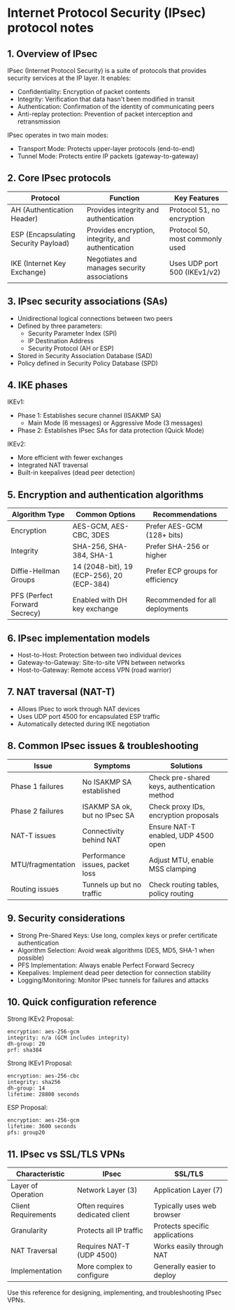# Internet Protocol Security (IPsec) protocol notes

## 1. Overview of IPsec

IPsec (Internet Protocol Security) is a suite of protocols that provides security services at the IP layer. It enables:

- Confidentiality: Encryption of packet contents
- Integrity: Verification that data hasn't been modified in transit
- Authentication: Confirmation of the identity of communicating peers
- Anti-replay protection: Prevention of packet interception and retransmission

IPsec operates in two main modes:
- Transport Mode: Protects upper-layer protocols (end-to-end)
- Tunnel Mode: Protects entire IP packets (gateway-to-gateway)

## 2. Core IPsec protocols

| Protocol                             | Function                                           | Key Features                    |
|--------------------------------------|----------------------------------------------------|---------------------------------|
| AH (Authentication Header)           | Provides integrity and authentication              | Protocol 51, no encryption      |
| ESP (Encapsulating Security Payload) | Provides encryption, integrity, and authentication | Protocol 50, most commonly used |
| IKE (Internet Key Exchange)          | Negotiates and manages security associations       | Uses UDP port 500 (IKEv1/v2)    |

## 3. IPsec security associations (SAs)

- Unidirectional logical connections between two peers
- Defined by three parameters:
  - Security Parameter Index (SPI)
  - IP Destination Address
  - Security Protocol (AH or ESP)
- Stored in Security Association Database (SAD)
- Policy defined in Security Policy Database (SPD)

## 4. IKE phases

IKEv1:
- Phase 1: Establishes secure channel (ISAKMP SA)
  - Main Mode (6 messages) or Aggressive Mode (3 messages)
- Phase 2: Establishes IPsec SAs for data protection (Quick Mode)

IKEv2:
- More efficient with fewer exchanges
- Integrated NAT traversal
- Built-in keepalives (dead peer detection)

## 5. Encryption and authentication algorithms

| Algorithm Type                | Common Options                            | Recommendations                  |
|-------------------------------|-------------------------------------------|----------------------------------|
| Encryption                    | AES-GCM, AES-CBC, 3DES                    | Prefer AES-GCM (128+ bits)       |
| Integrity                     | SHA-256, SHA-384, SHA-1                   | Prefer SHA-256 or higher         |
| Diffie-Hellman Groups         | 14 (2048-bit), 19 (ECP-256), 20 (ECP-384) | Prefer ECP groups for efficiency |
| PFS (Perfect Forward Secrecy) | Enabled with DH key exchange              | Recommended for all deployments  |

## 6. IPsec implementation models

- Host-to-Host: Protection between two individual devices
- Gateway-to-Gateway: Site-to-site VPN between networks
- Host-to-Gateway: Remote access VPN (road warrior)

## 7. NAT traversal (NAT-T)

- Allows IPsec to work through NAT devices
- Uses UDP port 4500 for encapsulated ESP traffic
- Automatically detected during IKE negotiation

## 8. Common IPsec issues & troubleshooting

| Issue             | Symptoms                        | Solutions                                    |
|-------------------|---------------------------------|----------------------------------------------|
| Phase 1 failures  | No ISAKMP SA established        | Check pre-shared keys, authentication method |
| Phase 2 failures  | ISAKMP SA ok, but no IPsec SA   | Check proxy IDs, encryption proposals        |
| NAT-T issues      | Connectivity behind NAT         | Ensure NAT-T enabled, UDP 4500 open          |
| MTU/fragmentation | Performance issues, packet loss | Adjust MTU, enable MSS clamping              |
| Routing issues    | Tunnels up but no traffic       | Check routing tables, policy routing         |

## 9. Security considerations

- Strong Pre-Shared Keys: Use long, complex keys or prefer certificate authentication
- Algorithm Selection: Avoid weak algorithms (DES, MD5, SHA-1 when possible)
- PFS Implementation: Always enable Perfect Forward Secrecy
- Keepalives: Implement dead peer detection for connection stability
- Logging/Monitoring: Monitor IPsec tunnels for failures and attacks

## 10. Quick configuration reference

Strong IKEv2 Proposal:

```
encryption: aes-256-gcm
integrity: n/a (GCM includes integrity)
dh-group: 20
prf: sha384
```

Strong IKEv1 Proposal:

```
encryption: aes-256-cbc
integrity: sha256
dh-group: 14
lifetime: 28800 seconds
```

ESP Proposal:

```
encryption: aes-256-gcm
lifetime: 3600 seconds
pfs: group20
```

## 11. IPsec vs SSL/TLS VPNs

| Characteristic      | IPsec                           | SSL/TLS                        |
|---------------------|---------------------------------|--------------------------------|
| Layer of Operation  | Network Layer (3)               | Application Layer (7)          |
| Client Requirements | Often requires dedicated client | Typically uses web browser     |
| Granularity         | Protects all IP traffic         | Protects specific applications |
| NAT Traversal       | Requires NAT-T (UDP 4500)       | Works easily through NAT       |
| Implementation      | More complex to configure       | Generally easier to deploy     |

Use this reference for designing, implementing, and troubleshooting IPsec VPNs.